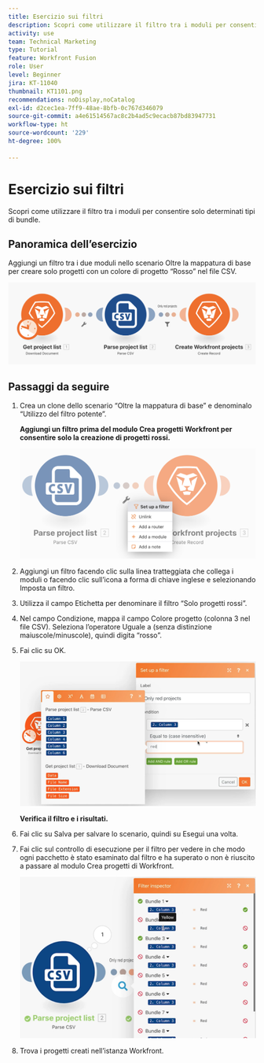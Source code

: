 ```yaml
---
title: Esercizio sui filtri
description: Scopri come utilizzare il filtro tra i moduli per consentire solo determinati tipi di bundle.
activity: use
team: Technical Marketing
type: Tutorial
feature: Workfront Fusion
role: User
level: Beginner
jira: KT-11040
thumbnail: KT1101.png
recommendations: noDisplay,noCatalog
exl-id: d2cec1ea-7ff9-48ae-8bfb-0c767d346079
source-git-commit: a4e61514567ac8c2b4ad5c9ecacb87bd83947731
workflow-type: ht
source-wordcount: '229'
ht-degree: 100%

---
```


# Esercizio sui filtri

Scopri come utilizzare il filtro tra i moduli per consentire solo determinati tipi di bundle.

## Panoramica dell’esercizio

Aggiungi un filtro tra i due moduli nello scenario Oltre la mappatura di base per creare solo progetti con un colore di progetto “Rosso” nel file CSV.

![Immagine 1 Filtri](../12-exercises/assets/filters-walkthrough-1.png)

## Passaggi da seguire

1. Crea un clone dello scenario “Oltre la mappatura di base” e denominalo “Utilizzo del filtro potente”.

   **Aggiungi un filtro prima del modulo Crea progetti Workfront per consentire solo la creazione di progetti rossi.**

   ![Filtri immagine 2](../12-exercises/assets/filters-walkthrough-2.png)

1. Aggiungi un filtro facendo clic sulla linea tratteggiata che collega i moduli o facendo clic sull’icona a forma di chiave inglese e selezionando Imposta un filtro.
1. Utilizza il campo Etichetta per denominare il filtro “Solo progetti rossi”.
1. Nel campo Condizione, mappa il campo Colore progetto (colonna 3 nel file CSV). Seleziona l’operatore Uguale a (senza distinzione maiuscole/minuscole), quindi digita “rosso”.
1. Fai clic su OK.

   ![Filtri immagine 3](../12-exercises/assets/filters-walkthrough-3.png)

   **Verifica il filtro e i risultati.**

1. Fai clic su Salva per salvare lo scenario, quindi su Esegui una volta.
1. Fai clic sul controllo di esecuzione per il filtro per vedere in che modo ogni pacchetto è stato esaminato dal filtro e ha superato o non è riuscito a passare al modulo Crea progetti di Workfront.

   ![Filtri immagine 4](../12-exercises/assets/filters-walkthrough-4.png)

1. Trova i progetti creati nell’istanza Workfront.
